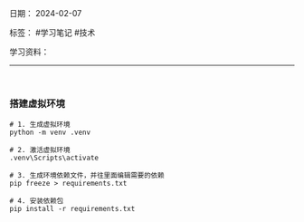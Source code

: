 日期： 2024-02-07

标签： #学习笔记 #技术

学习资料： 


---
<br>

### 搭建虚拟环境

```shell
# 1. 生成虚拟环境
python -m venv .venv

# 2. 激活虚拟环境
.venv\Scripts\activate

# 3. 生成环境依赖文件，并往里面编辑需要的依赖
pip freeze > requirements.txt

# 4. 安装依赖包
pip install -r requirements.txt
```
